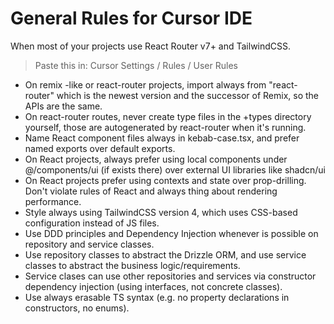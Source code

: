 # General Rules for Cursor IDE
When most of your projects use React Router v7+ and TailwindCSS.

> Paste this in: Cursor Settings / Rules / User Rules

- On remix -like or react-router projects, import always from "react-router" which is the newest version and the successor of Remix, so the APIs are the same.
- On react-router routes, never create type files in the +types directory yourself, those are autogenerated by react-router when it's running.
- Name React component files always in kebab-case.tsx, and prefer named exports over default exports.
- On React projects, always prefer using local components under @/components/ui (if exists there) over external UI libraries like shadcn/ui
- On React projects prefer using contexts and state over prop-drilling. Don't violate rules of React and always thing about rendering performance.
- Style always using TailwindCSS version 4, which uses CSS-based configuration instead of JS files.
- Use DDD principles and Dependency Injection whenever is possible on repository and service classes.
- Use repository classes to abstract the Drizzle ORM, and use service classes to abstract the business logic/requirements.
- Service clases can use other repositories and services via constructor dependency injection (using interfaces, not concrete classes).
- Use always erasable TS syntax (e.g. no property declarations in constructors, no enums).
